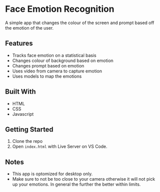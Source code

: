 # Face Emotion Recognition
A simple app that changes the colour of the screen and prompt based off the emotion of the user.
## Features
- Tracks face emotion on a statistical basis
- Changes colour of background based on emotion
- Changes prompt based on emotion
- Uses video from camera to capture emotion
- Uses models to map the emotions
## Built With
- HTML
- CSS
- Javascript
## Getting Started
1. Clone the repo
2. Open `index.html` with Live Server on VS Code.
## Notes
- This app is optomized for desktop only.
- Make sure to not be too close to your camera otherwise it will not pick up your emotions. In general the further the better within limits.
